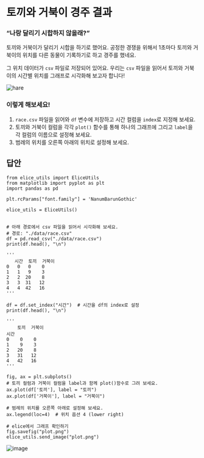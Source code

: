 # 토끼와 거북이 경주 결과
### “나랑 달리기 시합하지 않을래?”

토끼와 거북이가 달리기 시합을 하기로 했어요.
공정한 경쟁을 위해서 1초마다 토끼와 거북이의 위치를 다른 동물이 기록하기로 하고 경주를 했네요.

그 위치 데이터가 `csv` 파일로 저장되어 있어요. 우리는 `csv` 파일을 읽어서 토끼와 거북이의 시간별 위치를 그래프로 시각화해 보고자 합니다!

![hare](https://user-images.githubusercontent.com/61646760/146125685-c237b122-ff5e-4632-9d03-e4fabb851db2.png)

### 이렇게 해보세요!

1. `race.csv` 파일을 읽어와 `df` 변수에 저장하고 시간 컬럼을 `index`로 지정해 보세요.
2. 토끼와 거북이 컬럼을 각각 `plot()` 함수를 통해 하나의 그래프에 그리고 `label`을 각 컬럼의 이름으로 설정해 보세요.
3. 범례의 위치를 오른쪽 아래의 위치로 설정해 보세요.

## 답안
```
from elice_utils import EliceUtils
from matplotlib import pyplot as plt
import pandas as pd

plt.rcParams["font.family"] = 'NanumBarunGothic'

elice_utils = EliceUtils()


# 아래 경로에서 csv 파일을 읽어서 시각화해 보세요.
# 경로: "./data/race.csv"
df = pd.read_csv("./data/race.csv")
print(df.head(), "\n")

'''
   시간  토끼  거북이
0   0   0    0
1   1   9    3
2   2  20    8
3   3  31   12
4   4  42   16
'''

df = df.set_index("시간")  # 시간을 df의 index로 설정
print(df.head(), "\n")

'''
    토끼  거북이
시간         
0    0    0
1    9    3
2   20    8
3   31   12
4   42   16
'''

fig, ax = plt.subplots()
# 토끼 컬럼과 거북이 컬럼을 label과 함께 plot()함수로 그려 보세요.
ax.plot(df['토끼'], label = "토끼")
ax.plot(df['거북이'], label = "거북이")

# 범례의 위치를 오른쪽 아래로 설정해 보세요.
ax.legend(loc=4)  # 위치 옵션 4 (lower right)

# elice에서 그래프 확인하기
fig.savefig("plot.png")
elice_utils.send_image("plot.png")
```

![image](https://user-images.githubusercontent.com/61646760/146125987-63f074ea-d325-4395-8752-a1c3adb26564.png)
